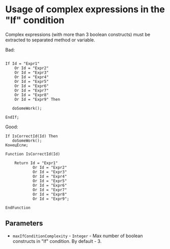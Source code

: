 # Usage of complex expressions in the "If" condition

Complex expressions (with more than 3 boolean constructs) must be extracted to separated method or variable.

Bad:

```bsl

If Id = "Expr1"
    Or Id = "Expr2"
    Or Id = "Expr3"
    Or Id = "Expr4"
    Or Id = "Expr5"
    Or Id = "Expr6"
    Or Id = "Expr7" 
    Or Id = "Expr8"
    Or Id = "Expr9" Then
	
   doSomeWork();
	
EndIf; 
```

Good:

```bsl
If IsCorrectId(Id) Then
   doSomeWork();	
КонецЕсли;

Function IsCorrectId(Id)
	
    Return Id = "Expr1"
            Or Id = "Expr2"
            Or Id = "Expr3"
            Or Id = "Expr4"
            Or Id = "Expr5"
            Or Id = "Expr6"
            Or Id = "Expr7" 
            Or Id = "Expr8"
            Or Id = "Expr9";

EndFunction
```

## Parameters

- `maxIfConditionComplexity` - `Integer` - Max number of boolean constructs in "If" condition. By default - 3.